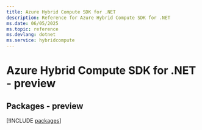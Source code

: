 ```yaml
---
title: Azure Hybrid Compute SDK for .NET
description: Reference for Azure Hybrid Compute SDK for .NET
ms.date: 06/05/2025
ms.topic: reference
ms.devlang: dotnet
ms.service: hybridcompute
---
```

# Azure Hybrid Compute SDK for .NET - preview
## Packages - preview
[!INCLUDE [packages](hybrid-compute-index.md)]